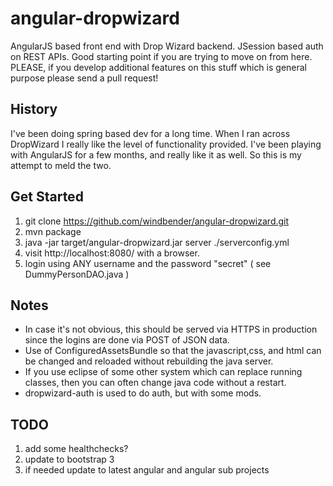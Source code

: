 angular-dropwizard
==================

AngularJS based front end with Drop Wizard backend.  JSession based auth on REST APIs.  Good starting point if you are trying to move on from here.  PLEASE, if you develop additional features on this stuff which is general purpose please send a pull request!

History
-------
I've been doing spring based dev for a long time. When I ran across DropWizard I really like the level of functionality provided.  I've been playing with AngularJS for a few months, and really like it as well.  So this is my attempt to meld the two.

Get Started
-----------

1. git clone https://github.com/windbender/angular-dropwizard.git
2. mvn package
3. java -jar target/angular-dropwizard.jar server ./serverconfig.yml
4. visit  http://localhost:8080/  with a browser.
5. login using ANY username and the password "secret"  ( see DummyPersonDAO.java )


Notes
-------
* In case it's not obvious, this should be served via HTTPS  in production since the logins are done via POST of JSON data.
* Use of ConfiguredAssetsBundle so that the javascript,css, and html can be changed and reloaded without rebuilding the java server.
* If you use eclipse of some other system which can replace running classes, then you can often change java code without a restart.
* dropwizard-auth is used to do auth, but with some mods.

TODO
----
1. add some healthchecks?
2. update to bootstrap 3
3. if needed update to latest angular and angular sub projects

